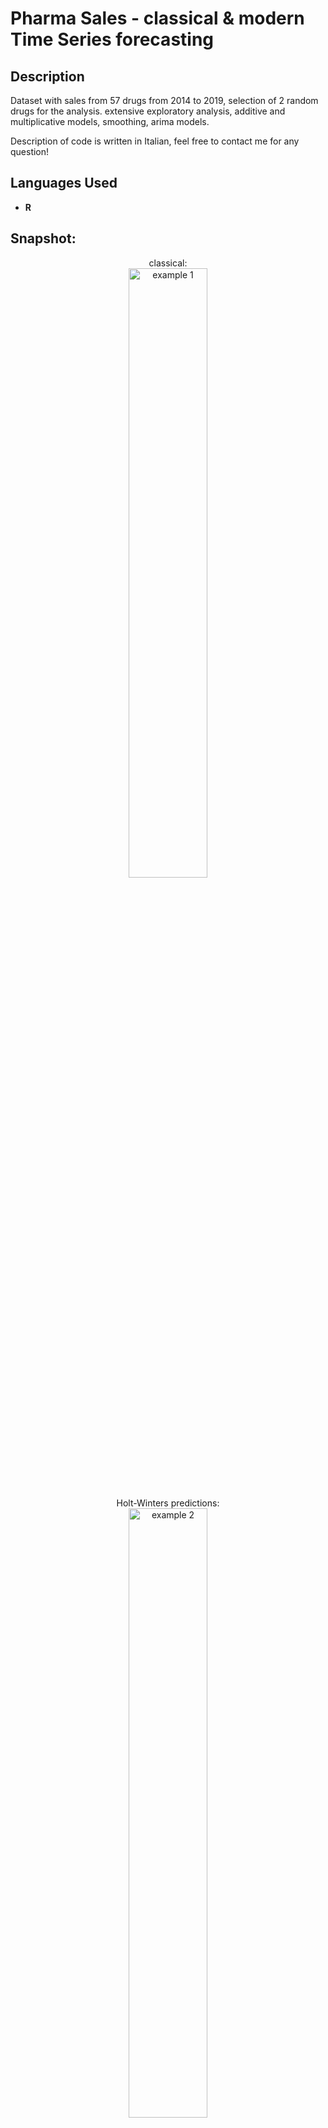 <h1>Pharma Sales - classical & modern Time Series forecasting</h1>


<h2>Description</h2>

Dataset with sales from 57 drugs from 2014 to 2019, selection of 2 random drugs for the analysis.
extensive exploratory analysis, additive and multiplicative models, smoothing, arima models.

Description of code is written in Italian, feel free to contact me for any question!
<br />


<h2>Languages Used</h2>

- <b>R</b> 

<h2>Snapshot:</h2>

<p align="center">
classical: <br/>
<img src="https://i.imgur.com/kRxjdAn.png" height="50%" width="50%" alt="example 1"/>
<br />
<br />
Holt-Winters predictions:  <br/>
<img src="https://i.imgur.com/PIcuKkT.png" height="50%" width="50%" alt="example 2"/>
<br />
Correlograms:  <br/>
<img src="https://i.imgur.com/sfBGNZY.png" height="50%" width="50%" alt="example 2"/>
<br />
Arima:  <br/>
<img src="https://i.imgur.com/5MU3tlH.png" height="70%" width="70%" alt="example 2"/>
<br />

<!--
 ```diff
- text in red
+ text in green
! text in orange
# text in gray
@@ text in purple (and bold)@@
```
--!>
